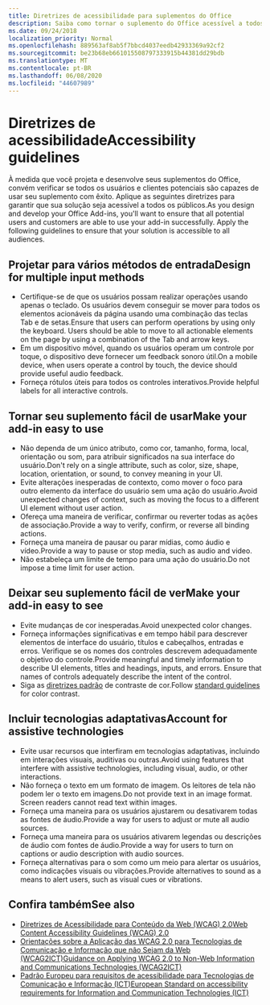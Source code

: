 ```yaml
---
title: Diretrizes de acessibilidade para suplementos do Office
description: Saiba como tornar o suplemento do Office acessível a todos os usuários.
ms.date: 09/24/2018
localization_priority: Normal
ms.openlocfilehash: 889563af8ab5f7bbcd4037eedb42933369a92cf2
ms.sourcegitcommit: be23b68eb661015508797333915b44381dd29bdb
ms.translationtype: MT
ms.contentlocale: pt-BR
ms.lasthandoff: 06/08/2020
ms.locfileid: "44607989"
---
```

# <a name="accessibility-guidelines"></a><span data-ttu-id="b742c-103">Diretrizes de acessibilidade</span><span class="sxs-lookup"><span data-stu-id="b742c-103">Accessibility guidelines</span></span>

<span data-ttu-id="b742c-p101">À medida que você projeta e desenvolve seus suplementos do Office, convém verificar se todos os usuários e clientes potenciais são capazes de usar seu suplemento com êxito. Aplique as seguintes diretrizes para garantir que sua solução seja acessível a todos os públicos.</span><span class="sxs-lookup"><span data-stu-id="b742c-p101">As you design and develop your Office Add-ins, you'll want to ensure that all potential users and customers are able to use your add-in successfully. Apply the following guidelines to ensure that your solution is accessible to all audiences.</span></span>

## <a name="design-for-multiple-input-methods"></a><span data-ttu-id="b742c-106">Projetar para vários métodos de entrada</span><span class="sxs-lookup"><span data-stu-id="b742c-106">Design for multiple input methods</span></span>

- <span data-ttu-id="b742c-p102">Certifique-se de que os usuários possam realizar operações usando apenas o teclado. Os usuários devem conseguir se mover para todos os elementos acionáveis da página usando uma combinação das teclas Tab e de setas.</span><span class="sxs-lookup"><span data-stu-id="b742c-p102">Ensure that users can perform operations by using only the keyboard. Users should be able to move to all actionable elements on the page by using a combination of the Tab and arrow keys.</span></span>
- <span data-ttu-id="b742c-109">Em um dispositivo móvel, quando os usuários operam um controle por toque, o dispositivo deve fornecer um feedback sonoro útil.</span><span class="sxs-lookup"><span data-stu-id="b742c-109">On a mobile device, when users operate a control by touch, the device should provide useful audio feedback.</span></span>
- <span data-ttu-id="b742c-110">Forneça rótulos úteis para todos os controles interativos.</span><span class="sxs-lookup"><span data-stu-id="b742c-110">Provide helpful labels for all interactive controls.</span></span> 

## <a name="make-your-add-in-easy-to-use"></a><span data-ttu-id="b742c-111">Tornar seu suplemento fácil de usar</span><span class="sxs-lookup"><span data-stu-id="b742c-111">Make your add-in easy to use</span></span>

- <span data-ttu-id="b742c-112">Não dependa de um único atributo, como cor, tamanho, forma, local, orientação ou som, para atribuir significados na sua interface do usuário.</span><span class="sxs-lookup"><span data-stu-id="b742c-112">Don't rely on a single attribute, such as color, size, shape, location, orientation, or sound, to convey meaning in your UI.</span></span>
- <span data-ttu-id="b742c-113">Evite alterações inesperadas de contexto, como mover o foco para outro elemento da interface do usuário sem uma ação do usuário.</span><span class="sxs-lookup"><span data-stu-id="b742c-113">Avoid unexpected changes of context, such as moving the focus to a different UI element without user action.</span></span>
- <span data-ttu-id="b742c-114">Ofereça uma maneira de verificar, confirmar ou reverter todas as ações de associação.</span><span class="sxs-lookup"><span data-stu-id="b742c-114">Provide a way to verify, confirm, or reverse all binding actions.</span></span>
- <span data-ttu-id="b742c-115">Forneça uma maneira de pausar ou parar mídias, como áudio e vídeo.</span><span class="sxs-lookup"><span data-stu-id="b742c-115">Provide a way to pause or stop media, such as audio and video.</span></span>
- <span data-ttu-id="b742c-116">Não estabeleça um limite de tempo para uma ação do usuário.</span><span class="sxs-lookup"><span data-stu-id="b742c-116">Do not impose a time limit for user action.</span></span>

## <a name="make-your-add-in-easy-to-see"></a><span data-ttu-id="b742c-117">Deixar seu suplemento fácil de ver</span><span class="sxs-lookup"><span data-stu-id="b742c-117">Make your add-in easy to see</span></span>

- <span data-ttu-id="b742c-118">Evite mudanças de cor inesperadas.</span><span class="sxs-lookup"><span data-stu-id="b742c-118">Avoid unexpected color changes.</span></span>
- <span data-ttu-id="b742c-p103">Forneça informações significativas e em tempo hábil para descrever elementos de interface do usuário, títulos e cabeçalhos, entradas e erros. Verifique se os nomes dos controles descrevem adequadamente o objetivo do controle.</span><span class="sxs-lookup"><span data-stu-id="b742c-p103">Provide meaningful and timely information to describe UI elements, titles and headings, inputs, and errors. Ensure that names of controls adequately describe the intent of the control.</span></span>
- <span data-ttu-id="b742c-121">Siga as [diretrizes padrão](https://www.w3.org/TR/UNDERSTANDING-WCAG20/visual-audio-contrast-contrast.html) de contraste de cor.</span><span class="sxs-lookup"><span data-stu-id="b742c-121">Follow [standard guidelines](https://www.w3.org/TR/UNDERSTANDING-WCAG20/visual-audio-contrast-contrast.html) for color contrast.</span></span>

## <a name="account-for-assistive-technologies"></a><span data-ttu-id="b742c-122">Incluir tecnologias adaptativas</span><span class="sxs-lookup"><span data-stu-id="b742c-122">Account for assistive technologies</span></span>

- <span data-ttu-id="b742c-123">Evite usar recursos que interfiram em tecnologias adaptativas, incluindo em interações visuais, auditivas ou outras.</span><span class="sxs-lookup"><span data-stu-id="b742c-123">Avoid using features that interfere with assistive technologies, including visual, audio, or other interactions.</span></span>
- <span data-ttu-id="b742c-p104">Não forneça o texto em um formato de imagem. Os leitores de tela não podem ler o texto em imagens.</span><span class="sxs-lookup"><span data-stu-id="b742c-p104">Do not provide text in an image format. Screen readers cannot read text within images.</span></span>
- <span data-ttu-id="b742c-126">Forneça uma maneira para os usuários ajustarem ou desativarem todas as fontes de áudio.</span><span class="sxs-lookup"><span data-stu-id="b742c-126">Provide a way for users to adjust or mute all audio sources.</span></span>
- <span data-ttu-id="b742c-127">Forneça uma maneira para os usuários ativarem legendas ou descrições de áudio com fontes de áudio.</span><span class="sxs-lookup"><span data-stu-id="b742c-127">Provide a way for users to turn on captions or audio description with audio sources.</span></span>
- <span data-ttu-id="b742c-128">Forneça alternativas para o som como um meio para alertar os usuários, como indicações visuais ou vibrações.</span><span class="sxs-lookup"><span data-stu-id="b742c-128">Provide alternatives to sound as a means to alert users, such as visual cues or vibrations.</span></span>

## <a name="see-also"></a><span data-ttu-id="b742c-129">Confira também</span><span class="sxs-lookup"><span data-stu-id="b742c-129">See also</span></span>

- [<span data-ttu-id="b742c-130">Diretrizes de Acessibilidade para Conteúdo da Web (WCAG) 2.0</span><span class="sxs-lookup"><span data-stu-id="b742c-130">Web Content Accessibility Guidelines (WCAG) 2.0</span></span>](https://www.w3.org/TR/wcag2ict/#REF-WCAG20)
- [<span data-ttu-id="b742c-131">Orientações sobre a Aplicação das WCAG 2.0 para Tecnologias de Comunicação e Informação que não Sejam da Web (WCAG2ICT)</span><span class="sxs-lookup"><span data-stu-id="b742c-131">Guidance on Applying WCAG 2.0 to Non-Web Information and Communications Technologies (WCAG2ICT)</span></span>](https://www.w3.org/TR/wcag2ict/)
- [<span data-ttu-id="b742c-132">Padrão Europeu para requisitos de acessibilidade para Tecnologias de Comunicação e Informação (ICT)</span><span class="sxs-lookup"><span data-stu-id="b742c-132">European Standard on accessibility requirements for Information and Communication Technologies (ICT)</span></span>](https://www.etsi.org/deliver/etsi_en/301500_301599/301549/01.00.00_20/en_301549v010000c.pdf) 
